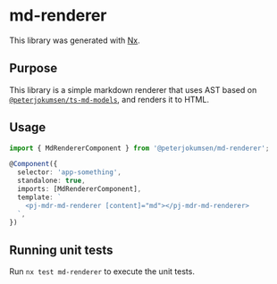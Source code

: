 # md-renderer

This library was generated with [Nx](https://nx.dev).

## Purpose

This library is a simple markdown renderer that uses AST based on [`@peterjokumsen/ts-md-models`](../../ts-libs/ts-md-models/README.md), and renders it to HTML.

## Usage

```typescript
import { MdRendererComponent } from '@peterjokumsen/md-renderer';

@Component({
  selector: 'app-something',
  standalone: true,
  imports: [MdRendererComponent],
  template: `
    <pj-mdr-md-renderer [content]="md"></pj-mdr-md-renderer>
  `,
})
```

## Running unit tests

Run `nx test md-renderer` to execute the unit tests.
